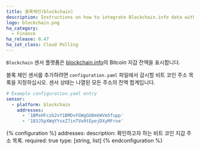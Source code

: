 ```yaml
---
title: 블록체인(blockchain)
description: Instructions on how to integrate Blockchain.info data within Home Assistant.
logo: blockchain.png
ha_category:
  - Finance
ha_release: 0.47
ha_iot_class: Cloud Polling
---
```


`Blockchain` 센서 플랫폼은 [blockchain.info](https://blockchain.info)의 Bitcoin 지갑 잔액을 표시합니다.

블록 체인 센서를 추가하려면 `configuration.yaml` 파일에서 감시할 비트 코인 주소 목록을 지정하십시오. 센서 상태는 나열된 모든 주소의 잔액 합계입니다.

```yaml
# Example configuration.yaml entry
sensor:
  - platform: blockchain
    addresses:
      - '1BMsHFczb2vY1BMDvFGWgGU8mkWVm5fupp'
      - '183J5pXWqYYsxZ7inTVw9tEpejDXyMFroe'
```

{% configuration %}
addresses:
  description: 확인하고자 하는 비트 코인 지갑 주소 목록.
  required: true
  type: [string, list]
{% endconfiguration %}
